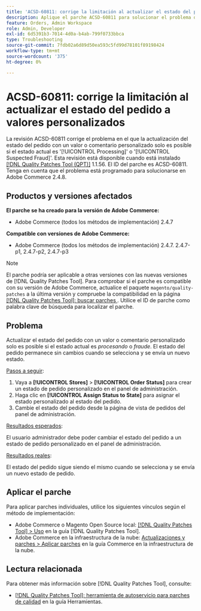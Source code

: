 ```yaml
---
title: 'ACSD-60811: corrige la limitación al actualizar el estado del pedido a valores personalizados'
description: Aplique el parche ACSD-60811 para solucionar el problema de Adobe Commerce donde la actualización del estado del pedido con un valor o comentario personalizado solo es posible si el estado actual es "Procesando" o "Fraude".
feature: Orders, Admin Workspace
role: Admin, Developer
exl-id: 6d5391b3-7014-4d0a-b4ab-799f0733bbca
type: Troubleshooting
source-git-commit: 7fdb02a6d89d50ea593c5fd99d78101f89198424
workflow-type: tm+mt
source-wordcount: '375'
ht-degree: 0%

---
```


# ACSD-60811: corrige la limitación al actualizar el estado del pedido a valores personalizados

La revisión ACSD-60811 corrige el problema en el que la actualización del estado del pedido con un valor o comentario personalizado solo es posible si el estado actual es &#39;[!UICONTROL Processing]&#39; o &#39;[!UICONTROL Suspected Fraud]&#39;. Esta revisión está disponible cuando está instalado [[!DNL Quality Patches Tool (QPT)]](/help/tools/quality-patches-tool/quality-patches-tool-to-self-serve-quality-patches.md) 1.1.56. El ID del parche es ACSD-60811. Tenga en cuenta que el problema está programado para solucionarse en Adobe Commerce 2.4.8.

## Productos y versiones afectados

**El parche se ha creado para la versión de Adobe Commerce:**

* Adobe Commerce (todos los métodos de implementación) 2.4.7

**Compatible con versiones de Adobe Commerce:**

* Adobe Commerce (todos los métodos de implementación) 2.4.7. 2.4.7-p1, 2.4.7-p2, 2.4.7-p3

>[!NOTE]
>
>El parche podría ser aplicable a otras versiones con las nuevas versiones de [!DNL Quality Patches Tool]. Para comprobar si el parche es compatible con su versión de Adobe Commerce, actualice el paquete `magento/quality-patches` a la última versión y compruebe la compatibilidad en la página [[!DNL Quality Patches Tool]: buscar parches ](https://experienceleague.adobe.com/tools/commerce-quality-patches/index.html). Utilice el ID de parche como palabra clave de búsqueda para localizar el parche.

## Problema

Actualizar el estado del pedido con un valor o comentario personalizado solo es posible si el estado actual es *procesando* o *fraude*. El estado del pedido permanece sin cambios cuando se selecciona y se envía un nuevo estado.

<u>Pasos a seguir</u>:

1. Vaya a **[!UICONTROL Stores]** > **[!UICONTROL Order Status]** para crear un estado de pedido personalizado en el panel de administración.
1. Haga clic en **[!UICONTROL Assign Status to State]** para asignar el estado personalizado al estado del pedido.
1. Cambie el estado del pedido desde la página de vista de pedidos del panel de administración.

<u>Resultados esperados</u>:

El usuario administrador debe poder cambiar el estado del pedido a un estado de pedido personalizado en el panel de administración.

<u>Resultados reales</u>:

El estado del pedido sigue siendo el mismo cuando se selecciona y se envía un nuevo estado de pedido.

## Aplicar el parche

Para aplicar parches individuales, utilice los siguientes vínculos según el método de implementación:

* Adobe Commerce o Magento Open Source local: [[!DNL Quality Patches Tool] > Uso](/help/tools/quality-patches-tool/usage.md) en la guía [!DNL Quality Patches Tool].
* Adobe Commerce en la infraestructura de la nube: [Actualizaciones y parches > Aplicar parches](https://experienceleague.adobe.com/docs/commerce-cloud-service/user-guide/develop/upgrade/apply-patches.html) en la guía Commerce en la infraestructura de la nube.

## Lectura relacionada

Para obtener más información sobre [!DNL Quality Patches Tool], consulte:

* [[!DNL Quality Patches Tool]: herramienta de autoservicio para parches de calidad](/help/tools/quality-patches-tool/quality-patches-tool-to-self-serve-quality-patches.md) en la guía Herramientas.
